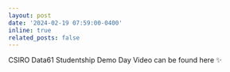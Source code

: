 ```yaml
---
layout: post
date: '2024-02-19 07:59:00-0400'
inline: true
related_posts: false
---
```


CSIRO Data61 Studentship Demo Day Video can be found here :sparkles:
